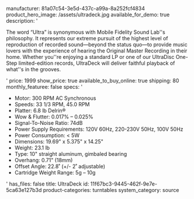 manufacturer: 81a07c54-3e5d-437c-a99a-8a252fcf4834
product_hero_image: /assets/ultradeck.jpg
available_for_demo: true
description: '<p>The word “Ultra” is synonymous with Mobile Fidelity Sound Lab''s philosophy. It represents our extreme pursuit of the highest level of reproduction of recorded sound—beyond the status quo—to provide music lovers with the experience of hearing the Original Master Recording in their home. Whether you''re enjoying a standard LP or one of our UltraDisc One-Step limited-edition records, UltraDeck will deliver faithful playback of what''s in the grooves.</p>'
price: 1999
show_price: true
available_to_buy_online: true
shipping: 80
monthly_featuree: false
specs: '<ul><li>Motor:&nbsp;300 RPM AC Synchronous<br></li><li>Speeds:&nbsp;33 1/3 RPM, 45.0 RPM<br></li><li>Platter:&nbsp;6.8 lb Delrin®<br></li><li>Wow &amp; Flutter:&nbsp;0.017% – 0.025%<br></li><li>Signal-To-Noise Ratio:&nbsp;74dB<br></li><li>Power Supply Requirements:&nbsp;120V 60Hz, 220-230V 50Hz, 100V 50Hz<br></li><li>Power Consumption:&nbsp;&lt; 5W<br></li><li>Dimensions:&nbsp;19.69" x 5.375" x 14.25"<br></li><li>Weight:&nbsp;23.1 lb<br></li><li>Type:&nbsp;10" straight aluminum, gimbaled bearing<br></li><li>Overhang:&nbsp;0.71" (18mm)<br></li><li>Offset Angle:&nbsp;22.8˚ (+/- 2˚ adjustable)<br></li><li>Cartridge Weight Range:&nbsp;5g – 10g<br></li></ul>'
has_files: false
title: UltraDeck
id: 11f67bc3-9445-462f-9e7e-5ca63e127b3d
product-categories: turntables
system_category: source
